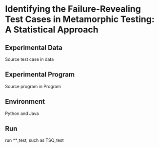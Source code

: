 # Identifying the Failure-Revealing Test Cases in Metamorphic Testing: A Statistical Approach
## Experimental Data
Source test case in data
## Experimental Program
Source program in Program
## Environment
Python and Java
## Run
run **_test, such as TSQ_test
